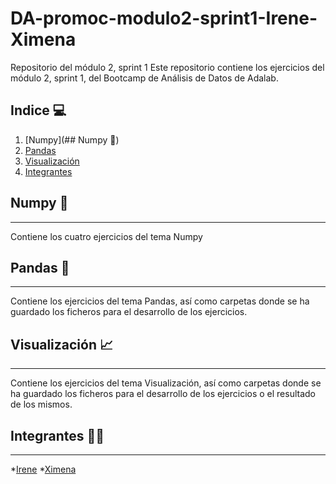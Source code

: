 # DA-promoc-modulo2-sprint1-Irene-Ximena
Repositorio del módulo 2, sprint 1
Este repositorio contiene los ejercicios del módulo 2, sprint 1, del Bootcamp de Análisis de Datos de Adalab.


## Indice 	:computer:

1. [Numpy](## Numpy :abacus:)
2. [Pandas](#Tema2)
3. [Visualización](#Tema3)
4. [Integrantes](#integrantes)

## Numpy :abacus:
***

Contiene los cuatro ejercicios del tema Numpy

## Pandas :panda_face:
***

Contiene los ejercicios del tema Pandas, así como carpetas donde se ha guardado los ficheros para el desarrollo de los ejercicios.
            

## Visualización :chart_with_upwards_trend:
***
Contiene los ejercicios del tema Visualización, así como carpetas donde se ha guardado los ficheros para el desarrollo de los ejercicios o el resultado de los mismos.


## Integrantes :woman::woman:
***
  *[Irene](https://github.com/ipowersrodriguez)
  *[Ximena](https://github.com/XimenaPTM)


